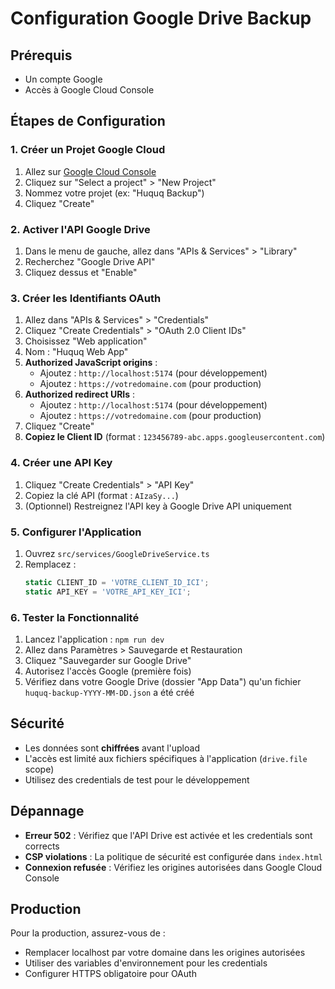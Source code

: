 # Configuration Google Drive Backup

## Prérequis
- Un compte Google
- Accès à Google Cloud Console

## Étapes de Configuration

### 1. Créer un Projet Google Cloud
1. Allez sur [Google Cloud Console](https://console.cloud.google.com/)
2. Cliquez sur "Select a project" > "New Project"
3. Nommez votre projet (ex: "Huquq Backup")
4. Cliquez "Create"

### 2. Activer l'API Google Drive
1. Dans le menu de gauche, allez dans "APIs & Services" > "Library"
2. Recherchez "Google Drive API"
3. Cliquez dessus et "Enable"

### 3. Créer les Identifiants OAuth
1. Allez dans "APIs & Services" > "Credentials"
2. Cliquez "Create Credentials" > "OAuth 2.0 Client IDs"
3. Choisissez "Web application"
4. Nom : "Huquq Web App"
5. **Authorized JavaScript origins** :
   - Ajoutez : `http://localhost:5174` (pour développement)
   - Ajoutez : `https://votredomaine.com` (pour production)
6. **Authorized redirect URIs** :
   - Ajoutez : `http://localhost:5174` (pour développement)
   - Ajoutez : `https://votredomaine.com` (pour production)
7. Cliquez "Create"
8. **Copiez le Client ID** (format : `123456789-abc.apps.googleusercontent.com`)

### 4. Créer une API Key
1. Cliquez "Create Credentials" > "API Key"
2. Copiez la clé API (format : `AIzaSy...`)
3. (Optionnel) Restreignez l'API key à Google Drive API uniquement

### 5. Configurer l'Application
1. Ouvrez `src/services/GoogleDriveService.ts`
2. Remplacez :
   ```typescript
   static CLIENT_ID = 'VOTRE_CLIENT_ID_ICI';
   static API_KEY = 'VOTRE_API_KEY_ICI';
   ```

### 6. Tester la Fonctionnalité
1. Lancez l'application : `npm run dev`
2. Allez dans Paramètres > Sauvegarde et Restauration
3. Cliquez "Sauvegarder sur Google Drive"
4. Autorisez l'accès Google (première fois)
5. Vérifiez dans votre Google Drive (dossier "App Data") qu'un fichier `huquq-backup-YYYY-MM-DD.json` a été créé

## Sécurité
- Les données sont **chiffrées** avant l'upload
- L'accès est limité aux fichiers spécifiques à l'application (`drive.file` scope)
- Utilisez des credentials de test pour le développement

## Dépannage
- **Erreur 502** : Vérifiez que l'API Drive est activée et les credentials sont corrects
- **CSP violations** : La politique de sécurité est configurée dans `index.html`
- **Connexion refusée** : Vérifiez les origines autorisées dans Google Cloud Console

## Production
Pour la production, assurez-vous de :
- Remplacer localhost par votre domaine dans les origines autorisées
- Utiliser des variables d'environnement pour les credentials
- Configurer HTTPS obligatoire pour OAuth
